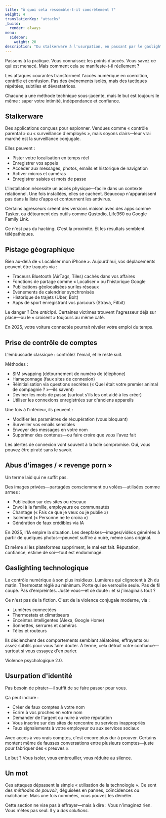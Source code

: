 ```yaml
---
title: "À quoi cela ressemble-t-il concrètement ?"
weight: 4
translationKey: "attacks"
_build:
  render: always
menu:
  sidebar:
    weight: 20
description: "Du stalkerware à l'usurpation, en passant par le gaslighting via objets connectés ou l'utilisation de vos photos contre vous—passage de la théorie à la pratique."
---
```


Passons à la pratique. Vous connaissez les points d'accès. Vous savez ce qui est menacé. Mais comment cela se manifeste-t-il réellement ?

Les attaques courantes transforment l'accès numérique en coercition, contrôle et confusion. Pas des événements isolés, mais des tactiques répétées, subtiles et dévastatrices.

Chacune a une méthode technique sous-jacente, mais le but est toujours le même : saper votre intimité, indépendance et confiance.

## Stalkerware

Des applications conçues pour espionner. Vendues comme « contrôle parental » ou « surveillance d'employés », mais soyons clairs—leur vrai marché est la surveillance conjugale.

Elles peuvent :

* Pister votre localisation en temps réel
* Enregistrer vos appels
* Accéder aux messages, photos, emails et historique de navigation
* Activer micros et caméras
* Enregistrer saisies et mots de passe

L'installation nécessite un accès physique—facile dans un contexte relationnel. Une fois installées, elles se cachent. Beaucoup n'apparaissent pas dans la liste d'apps et contournent les antivirus.

Certains agresseurs créent des versions maison avec des apps comme Tasker, ou détournent des outils comme Qustodio, Life360 ou Google Family Link.

Ce n'est pas du hacking. C'est la proximité. Et les résultats semblent télépathiques.

## Pistage géographique

Bien au-delà de « Localiser mon iPhone ». Aujourd'hui, vos déplacements peuvent être traqués via :

* Traceurs Bluetooth (AirTags, Tiles) cachés dans vos affaires
* Fonctions de partage comme « Localiser » ou l'historique Google
* Publications géolocalisées sur les réseaux
* Événements de calendrier synchronisés
* Historique de trajets (Uber, Bolt)
* Apps de sport enregistrant vos parcours (Strava, Fitbit)

Le danger ? Être *anticipé*.
Certaines victimes trouvent l'agresseur déjà sur place—ou le « croisent » toujours au même café.

En 2025, votre voiture connectée pourrait révéler votre emploi du temps.

## Prise de contrôle de comptes

L'embuscade classique : contrôlez l'email, et le reste suit.

Méthodes :

* SIM swapping (détournement de numéro de téléphone)
* Hameçonnage (faux sites de connexion)
* Réinitialisation via questions secrètes (« Quel était votre premier animal de compagnie ? »—ils savent)
* Deviner les mots de passe (surtout s'ils les ont aidé à les créer)
* Utiliser les connexions enregistrées sur d'anciens appareils

Une fois à l'intérieur, ils peuvent :

* Modifier les paramètres de récupération (vous bloquant)
* Surveiller vos emails sensibles
* Envoyer des messages en votre nom
* Supprimer des contenus—ou faire croire que *vous* l'avez fait

Les alertes de connexion vont souvent à la boîe compromise. Oui, vous pouvez être piraté sans le savoir.

## Abus d'images / « revenge porn »

Un terme laid qui ne suffit pas.

Des images privées—partagées consciemment ou volées—utilisées comme armes :

* Publication sur des sites ou réseaux
* Envoi à la famille, employeurs ou communautés
* Chantage (« Fais ce que je veux ou je publie »)
* Isolement (« Personne ne te croira »)
* Génération de faux crédibles via IA

En 2025, l'IA empire la situation. Les deepfakes—images/vidéos générées à partir de quelques photos—peuvent suffire à nuire, même sans original.

Et même si les plateformes suppriment, le mal est fait. Réputation, confiance, estime de soi—tout est endommagé.

## Gaslighting technologique

Le contrôle numérique à son plus insidieux.
Lumières qui clignotent à 2h du matin. Thermostat réglé au minimum. Porte qui se verrouille seule. Pas de fil coupé. Pas d'empreintes. Juste vous—et ce doute : et si j'imaginais tout ?

Ce n'est pas de la fiction. C'est de la violence conjugale moderne, via :

* Lumières connectées
* Thermostats et climatiseurs
* Enceintes intelligentes (Alexa, Google Home)
* Sonnettes, serrures et caméras
* Télés et routeurs

Ils déclenchent des comportements semblant aléatoires, effrayants ou assez subtils pour vous faire douter. À terme, cela détruit votre confiance—surtout si vous essayez d'en parler.

Violence psychologique 2.0.

## Usurpation d'identité

Pas besoin de pirater—il suffit de se faire passer pour vous.

Ça peut inclure :

* Créer de faux comptes à votre nom
* Écrire à vos proches en votre nom
* Demander de l'argent ou nuire à votre réputation
* Vous inscrire sur des sites de rencontre ou services inappropriés
* Faux signalements à votre employeur ou aux services sociaux

Avec accès à vos vrais comptes, c'est encore plus dur à prouver. Certains montent même de fausses conversations entre plusieurs comptes—juste pour fabriquer des « preuves ».

Le but ? Vous isoler, vous embrouiller, vous réduire au silence.

## Un mot

Ces attaques dépassent la simple « utilisation de la technologie ». 
Ce sont des *méthodes de pouvoir*, déguisées en pannes, coïncidences ou malchance. Mais une fois nommées, vous pouvez les démêler.

Cette section ne vise pas à effrayer—mais à dire : 
Vous n'imaginez rien. Vous n'êtes pas seul. Il y a *des solutions*.
